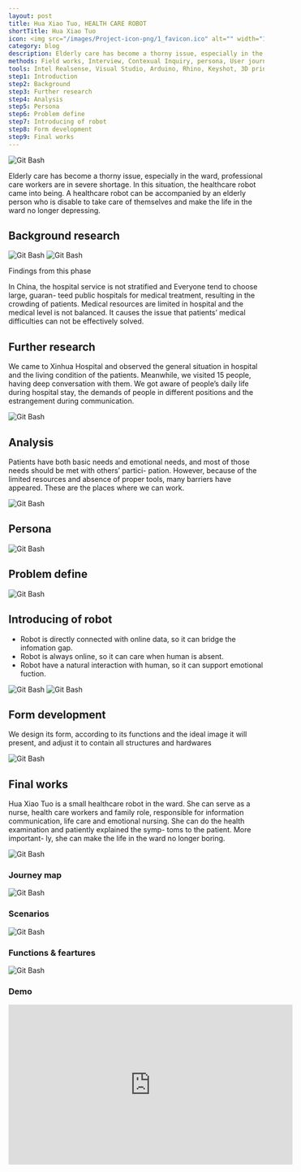 ```yaml
---
layout: post
title: Hua Xiao Tuo, HEALTH CARE ROBOT
shortTitle: Hua Xiao Tuo
icon: <img src="/images/Project-icon-png/1_favicon.ico" alt="" width="100"/>
category: blog
description: Elderly care has become a thorny issue, especially in the ward, professional care workers are in severe shortage. In this situation, the healthcare robot came into being. A healthcare robot can be accompanied by an elderly person who is disable to take care of themselves and make the life in the ward no longer depressing.
methods: Field works, Interview, Contexual Inquiry, persona, User journey map, Usability Testing
tools: Intel Realsense, Visual Studio, Arduino, Rhino, Keyshot, 3D print
step1: Introduction
step2: Background
step3: Further research
step4: Analysis
step5: Persona
step6: Problem define
step7: Introducing of robot
step8: Form development
step9: Final works
---
```


<head>

<head>

<body>

<div id="step1" class="dowebok">

<img alt="Git Bash" src="images/HXT/HXT-img-01.jpg"/>

<p> Elderly care has become a thorny issue, especially in the ward, professional care workers are in severe shortage. In this situation, the healthcare robot came into being.
A healthcare robot can be accompanied by an elderly person who is disable to take care of themselves and make the life in the ward no longer depressing.</p>

</div>

<div id="step2" class="dowebok">

<h2>Background research</h2>

<img alt="Git Bash" src="images/HXT/HXT-img-02.svg"/>
<img alt="Git Bash" src="images/HXT/HXT-img-03.svg"/>
<p>Findings from this phase</p>

<p> In China, the hospital service is not stratified and Everyone tend to choose large, guaran-
teed public hospitals for medical treatment, resulting in the crowding of patients.
Medical resources are limited in hospital and the medical level is not balanced. It causes the issue that patients’ medical difficulties can not be effectively solved.</p>

</div>

<div id="step3" class="dowebok">

<h2>Further research</h2>

<p>We came to Xinhua Hospital and observed the general situation in hospital and the living condition of the patients. Meanwhile, we visited 15 people, having deep conversation with them.
We got aware of people’s daily life during hospital stay, the demands of people in different positions and the estrangement during communication.
</p>

<img alt="Git Bash" src="images/HXT/HXT-img-04.svg"/>

</div>

<div id="step4" class="dowebok">

<h2>Analysis</h2>

<p>Patients have both basic needs and emotional needs, and most of those needs should be met with others’ partici- pation. However, because of the limited resources and absence of proper tools, many barriers have appeared. These are the places where we can work. </p>
<img alt="Git Bash" src="images/HXT/HXT-img-05.svg"/>

</div>

<div id="step5" class="dowebok">

<h2>Persona</h2>

<p><img alt="Git Bash" src="images/HXT/HXT-img-06.svg"/></p>

</div>

<div id="step6" class="dowebok">


<h2>Problem define</h2>

<p><img alt="Git Bash" src="images/HXT/HXT-img-07.svg"/></p>

</div>

<div id="step7" class="dowebok">

<h2>Introducing of robot</h2>

<ul><li>Robot is directly connected with online data, so it can bridge the infomation gap.</li><li>Robot is always online, so it can care when human is absent. </li><li>Robot have a natural interaction with human, so it can support emotional fuction. </li></ul>
<p>
<img alt="Git Bash" src="images/HXT/HXT-img-09.jpg"/>
<img alt="Git Bash" src="images/HXT/HXT-img-10.svg"/>
</p>
</div>

<div id="step8" class="dowebok">

<h2>Form development</h2>

<p>We design its form, according to its functions and the ideal image it will present, and adjust it to contain all structures and hardwares</p>
<p><img alt="Git Bash" src="images/HXT/HXT-img-11.jpg"/></p>

</div>

<div id="step9" class="dowebok">

<h2>Final works</h2>

<p>Hua Xiao Tuo is a small healthcare robot in the ward.
She can serve as a nurse, health care workers and family role, responsible for information communication, life care and emotional nursing.
She can do the health examination and patiently explained the symp- toms to the patient. More important- ly, she can make the life in the ward no longer boring.</p>
<p><img alt="Git Bash" src="images/HXT/HXT-img-12.jpg"/></p>

<h3>Journey map</h3>
<p>
<img alt="Git Bash" src="images/HXT/HXT-img-13.svg"/>
</p>
<h3>Scenarios</h3>
<p>
<img alt="Git Bash" src="images/HXT/HXT-img-14.jpg"/>
</p>
<h3>Functions &amp; feartures</h3>
<p>
<img alt="Git Bash" src="images/HXT/HXT-img-15.jpg"/>
</p>
<h3>Demo</h3>

<iframe width="560" height="315" src="https://www.youtube.com/embed/vAYRGef-Oes?rel=0&amp;showinfo=0" frameborder="0" allow="autoplay; encrypted-media" allowfullscreen></iframe>
</body>
